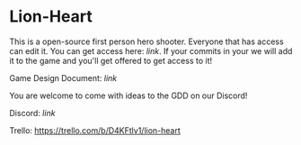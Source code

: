 # Lion-Heart
This is a open-source first person hero shooter. Everyone that has access can edit it. You can get access here: *link*. If your commits in your we will add it to the game and you'll get offered to get access to it!

Game Design Document: *link*

You are welcome to come with ideas to the GDD on our Discord!


Discord: *link*

Trello: https://trello.com/b/D4KFtlv1/lion-heart
